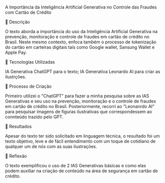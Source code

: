 A Importância da Inteligência Artificial Generativa no Controle das Fraudes com Cartão de Crédito



📒 Descrição

O texto aborda a importância do uso da Inteligência Artificial Generativa na prevenção, monitoração e controle de fraudes em cartão de crédito no Brasil. Neste mesmo contexto, enfoca também o processo de tokenização do cartão em carteiras digitais tais como Google wallet, Sansung Wallet e Apple Pay.

🤖 Tecnologias Utilizadas

IA Generativa ChatGPT para o texto;
IA Generativa Leonardo AI para criar as ilustrções.

🧐 Processo de Criação

Primeiro utilizei o "ChatGPT" para fazer a minha pesquisa sobre as IAS Generativas e seu uso na prevenção, monitoração e o controle de fraudes em cartão de crédito no Brasil. Posteriormente, recorri ao "Leonanrdo AI" para pesquisar imagens de figuras ilustrativas que correspondessem ao connteúdo trazido pelo GPT. 

🚀 Resultados

Apesar do texto ter sido solicitado em linguagem técnica, o resultado foi um texto objetivo, leve e de fácil entendimento com um toque de cotidiano de qualquer um de nós com as suas ilustrações.

💭 Reflexão

O texto exemplificou o uso de 2 IAS Generativas básicas e como elas podem auxiliar na criação de conteúdo na área de segurança em cartão de crédito.

